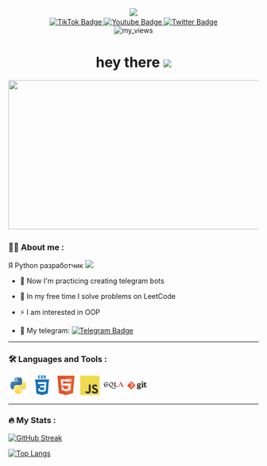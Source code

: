 <div id="header" align="center">
  <img src="https://media2.giphy.com/media/v1.Y2lkPTc5MGI3NjExY2xpeTh6N3o4ZG5lNGh6MzZjN21hOHJtbno3NnpxdXZ1dWU5MDVlZSZlcD12MV9pbnRlcm5hbF9naWZfYnlfaWQmY3Q9Zw/A5yOQJ3X3y0Xyd476S/giphy.gif" width="100"/>

  <div id="badges">
    <a href="your-link-URL">
      <img src="https://img.shields.io/badge/TikTok-black?style=for-the-badge&logo=tiktok&logoColor=white" alt="TikTok Badge"/>
    </a>
    <a href="your-youtube-URL">
      <img src="https://img.shields.io/badge/YouTube-red?style=for-the-badge&logo=youtube&logoColor=white" alt="Youtube Badge"/>
    </a>
    <a href="your-twitter-URL">
      <img src="https://img.shields.io/badge/Telegram-blue?style=for-the-badge&logo=telegram&logoColor=white" alt="Twitter Badge"/>
    </a>
  </div>

  <img src="https://komarev.com/ghpvc/?username=SwairIT&style=flat-square&color=blue" alt="my_views"/>

  <h1>
    hey there
    <img src="https://media4.giphy.com/media/v1.Y2lkPTc5MGI3NjExM2Npd3VvN2w2ZzBpNWJraTFydnFxdXh3c2N4amFrZXNteWZmZ3FkcyZlcD12MV9pbnRlcm5hbF9naWZfYnlfaWQmY3Q9cw/hvRJCLFzcasrR4ia7z/giphy.gif" width="30px"/>
  </h1>
</div> 

<div align="center">
  <img src="https://camo.githubusercontent.com/bba94f7161956195d6b83ff1a0ef53d1414bce8dfbecca7682e0d95152c4c318/68747470733a2f2f6d65646961302e67697068792e636f6d2f6d656469612f76312e59326c6b505463354d4749334e6a4578626d6c6f4e47356a647a686961446c784d545231656a5a326232457863544268614739306447557a6254686d6547466c4e5759785a435a6c634431324d563970626e526c636d35686246396e61575a66596e6c666157516d593351395a772f636f7851484b415347363048724874766b742f67697068792e676966" width="600" height="300"/>
</div>

### :woman_technologist: About me :

Я Python разработчик <img src="https://media.giphy.com/media/WUlplcMpOCEmTGBtBW/giphy.gif" width="30">

- :telescope: Now I'm practicing creating telegram bots

- :seedling: In my free time I solve problems on LeetCode

- :zap: I am interested in OOP

- :iphone: My telegram: [![Telegram Badge](https://img.shields.io/badge/Telegram-blue?style=for-the-badge&logo=telegram&logoColor=white)](https://t.me/HiL1ne)

---

### :hammer_and_wrench: Languages and Tools :

<div>
  <img src="https://github.com/devicons/devicon/blob/master/icons/python/python-original.svg"  title="Python" alt="Python" width="40" height="40"/>&nbsp;
  <img src="https://github.com/devicons/devicon/blob/master/icons/css3/css3-plain-wordmark.svg"  title="CSS3" alt="CSS" width="40" height="40"/>&nbsp;
  <img src="https://github.com/devicons/devicon/blob/master/icons/html5/html5-original.svg" title="HTML5" alt="HTML" width="40" height="40"/>&nbsp;
  <img src="https://github.com/devicons/devicon/blob/master/icons/javascript/javascript-original.svg" title="JavaScript" alt="JavaScript" width="40" height="40"/>&nbsp;
  <img src="https://github.com/devicons/devicon/blob/master/icons/sqlalchemy/sqlalchemy-original.svg" title="Sqlalchemy"  alt="Sqlalchemy" width="40" height="40"/>&nbsp;
  <img src="https://github.com/devicons/devicon/blob/master/icons/git/git-original-wordmark.svg" title="Git" **alt="Git" width="40" height="40"/>
</div>

---

### :fire: My Stats :

[![GitHub Streak](http://github-readme-streak-stats.herokuapp.com?user=SwairIT&theme=dark&background=000000)](https://git.io/streak-stats)

[![Top Langs](https://github-readme-stats.vercel.app/api/top-langs/?username=SwairIT&layout=compact&theme=vision-friendly-dark)](https://github.com/anuraghazra/github-readme-stats)
